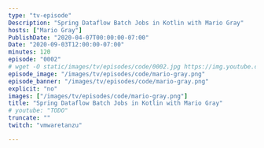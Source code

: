 ```yaml
---
type: "tv-episode"
Description: "Spring Dataflow Batch Jobs in Kotlin with Mario Gray"
hosts: ["Mario Gray"]
PublishDate: "2020-04-07T00:00:00-07:00"
Date: "2020-09-03T12:00:00-07:00"
minutes: 120
episode: "0002"
# wget -O static/images/tv/episodes/code/0002.jpg https://img.youtube.com/vi/Dw6vzavpD1E/mqdefault.jpg
episode_image: "/images/tv/episodes/code/mario-gray.png"
episode_banner: "/images/tv/episodes/code/mario-gray.png"
explicit: "no"
images: ["/images/tv/episodes/code/mario-gray.png"]
title: "Spring Dataflow Batch Jobs in Kotlin with Mario Gray"
# youtube: "TODO"
truncate: ""
twitch: "vmwaretanzu"

---
```

